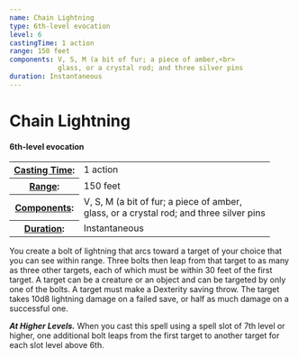 ```yaml
---
name: Chain Lightning
type: 6th-level evocation
level: 6
castingTime: 1 action
range: 150 feet
components: V, S, M (a bit of fur; a piece of amber,<br>
			glass, or a crystal rod; and three silver pins
duration: Instantaneous
---
```


Chain Lightning
===============

#### 6th-level evocation

<table cellspacing="0" class="statBlock"><tbody><tr><th><a href="/srd/spellcasting/castingASpell.htm#castingtime">Casting Time</a>:</th><td>1 action</td></tr><tr><th><a href="/srd/spellcasting/castingASpell.htm#range">Range</a>:</th><td>150 feet</td></tr><tr><th><a href="/srd/spellcasting/castingASpell.htm#components">Components</a>:</th><td>V, S, M (a bit of fur; a piece of amber,<br>glass, or a crystal rod; and three silver pins</td></tr><tr><th><a href="/srd/spellcasting/castingASpell.htm#duration">Duration</a>:</th><td>Instantaneous</td></tr></tbody></table>

You create a bolt of lightning that arcs toward a target of your choice that you can see within range. Three bolts then leap from that target to as many as three other targets, each of which must be within 30 feet of the first target. A target can be a creature or an object and can be targeted by only one of the bolts. A target must make a Dexterity saving throw. The target takes 10d8 lightning damage on a failed save, or half as much damage on a successful one.

_**At Higher Levels.**_ When you cast this spell using a spell slot of 7th level or higher, one additional bolt leaps from the first target to another target for each slot level above 6th.